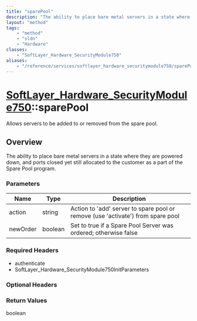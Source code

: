 ```yaml
---
title: "sparePool"
description: "The ability to place bare metal servers in a state where they are powered down, and ports closed yet still allocated to... "
layout: "method"
tags:
    - "method"
    - "sldn"
    - "Hardware"
classes:
    - "SoftLayer_Hardware_SecurityModule750"
aliases:
    - "/reference/services/softlayer_hardware_securitymodule750/sparePool"
---
```

# [SoftLayer_Hardware_SecurityModule750](/reference/services/SoftLayer_Hardware_SecurityModule750)::sparePool

Allows servers to be added to or removed from the spare pool.


## Overview 
The ability to place bare metal servers in a state where they are powered down, and ports closed yet still allocated to the customer as a part of the Spare Pool program. 

### Parameters 
|Name | Type | Description |
| --- | --- | --- |
|action| string| Action to 'add' server to spare pool or remove (use 'activate') from spare pool|
|newOrder| boolean| Set to true if a Spare Pool Server was ordered; otherwise false|


### Required Headers
* authenticate
* SoftLayer_Hardware_SecurityModule750InitParameters

### Optional Headers

### Return Values
boolean

